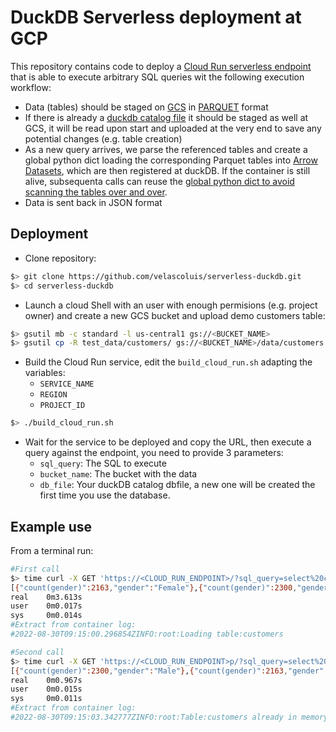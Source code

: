 # DuckDB Serverless deployment at GCP

This repository contains code to deploy a [Cloud Run serverless endpoint](https://cloud.google.com/run) that is able to execute arbitrary SQL queries wit the following execution workflow:
- Data (tables) should be staged on [GCS](https://cloud.google.com/storage) in [PARQUET](https://parquet.apache.org/) format
- If there is already a  [duckdb catalog file](https://duckdb.org/docs/connect) it should be staged as well at GCS, it will be read upon start and uploaded at the very end to save any potential changes (e.g. table creation)
- As a new query arrives, we parse the referenced tables and create a global python dict loading the corresponding Parquet tables into [Arrow Datasets](https://arrow.apache.org/docs/python/dataset.html), which are then registered at duckDB. If the container is still alive, subsequenta calls can reuse the [global python dict to avoid scanning the tables over and over](https://cloud.google.com/run/docs/tips/general#using_global_variables).
- Data is sent back in JSON format

## Deployment

- Clone repository: 
```bash
$> git clone https://github.com/velascoluis/serverless-duckdb.git
$> cd serverless-duckdb
```
- Launch a cloud Shell with an user with enough permisions (e.g. project owner) and create a new GCS bucket and upload demo customers table:

```bash
$> gsutil mb -c standard -l us-central1 gs://<BUCKET_NAME>
$> gsutil cp -R test_data/customers/ gs://<BUCKET_NAME>/data/customers
```
- Build the Cloud Run service, edit the `build_cloud_run.sh` adapting the variables:
    - `SERVICE_NAME`
    - `REGION`
    - `PROJECT_ID`
```bash
$> ./build_cloud_run.sh
````

- Wait for the service to be deployed and copy the URL, then execute a query against the endpoint, you need to provide 3 parameters:
    - `sql_query`: The SQL to execute 
    - `bucket_name`: The bucket with the data
    - `db_file`: Your duckDB catalog dbfile, a new one will be created the first time you use the database.
    
## Example use

From a terminal run:

```bash
#First call
$> time curl -X GET 'https://<CLOUD_RUN_ENDPOINT>/?sql_query=select%20count(gender),%20gender%20from%20customers%20where%20PhoneService=%27Yes%27%20group%20by%20gender&bucket_name=velascoluis-dev-sandbox-warehouse&db_file=my_duckdb.db'
[{"count(gender)":2163,"gender":"Female"},{"count(gender)":2300,"gender":"Male"}]
real    0m3.613s
user    0m0.017s
sys     0m0.014s
#Extract from container log:
#2022-08-30T09:15:00.296854ZINFO:root:Loading table:customers

#Second call
$> time curl -X GET 'https://<CLOUD_RUN_ENDPOINT>p/?sql_query=select%20count(gender),%20gender%20from%20customers%20where%20PhoneService=%27Yes%27%20group%20by%20gender&bucket_name=velascoluis-dev-sandbox-warehouse&db_file=my_duckdb.db'
[{"count(gender)":2300,"gender":"Male"},{"count(gender)":2163,"gender":"Female"}]
real    0m0.967s
user    0m0.015s
sys     0m0.011s
#Extract from container log: 
#2022-08-30T09:15:03.342777ZINFO:root:Table:customers already in memory
```

